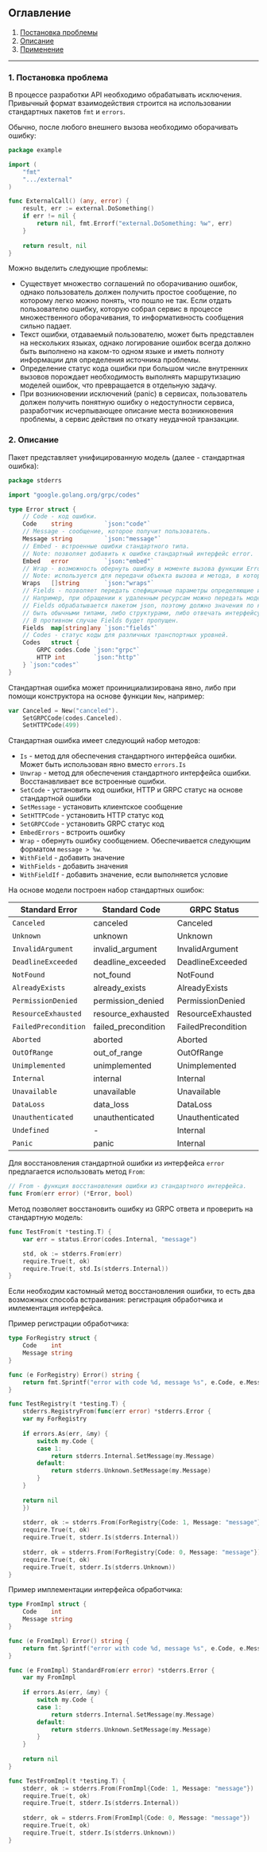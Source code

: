 ## Оглавление
1. [Постановка проблемы](#problem)
2. [Описание](#desc)
2. [Применение](#test)

---

<a name="problem"></a>
### 1. Постановка проблема

В процессе разработки API необходимо обрабатывать исключения. 
Привычный формат взаимодействия строится на использовании стандартных пакетов `fmt` и `errors`.

Обычно, после любого внешнего вызова необходимо оборачивать ошибку:
```go
package example

import (
	"fmt"
	".../external"
)

func ExternalCall() (any, error) {
    result, err := external.DoSomething()
    if err != nil {
        return nil, fmt.Errorf("external.DoSomething: %w", err)
    }
    
    return result, nil
}
```

Можно выделить следующие проблемы:
* Существует множество соглашений по оборачиванию ошибок, однако пользователь должен 
получить простое сообщение, по которому легко можно понять, что пошло не так. Если отдать
пользователю ошибку, которую собрал сервис в процессе множественного оборачивания, то
информативность сообщения сильно падает. 
* Текст ошибки, отдаваемый пользователю, может быть представлен на нескольких языках, 
однако логирование ошибок всегда должно быть выполнено на каком-то одном языке и иметь
полноту информации для определения источника проблемы.
* Определение статус кода ошибки при большом числе внутренних вызовов порождает 
необходимость выполнять маршрутизацию моделей ошибок, что превращается в отдельную задачу.
* При возникновении исключений (panic) в сервисах, пользователь должен получить понятную 
ошибку о недоступности сервиса, разработчик исчерпывающее описание места возникновения 
проблемы, а сервис действия по откату неудачной транзакции. 

<a name="desc"></a>
### 2. Описание
Пакет представляет унифицированную модель (далее - стандартная ошибка):

```go
package stderrs

import "google.golang.org/grpc/codes"

type Error struct {
	// Code - код ошибки.
	Code    string         `json:"code"`
	// Message - сообщение, которое получит пользователь.
	Message string         `json:"message"`
	// Embed - встроенные ошибки стандартного типа.
	// Note: позволяет добавить к ошибке стандартный интерфейс error.
	Embed   error          `json:"embed"`
	// Wrap - возможность обернуть ошибку в моменте вызова функции Error.
	// Note: используется для передачи объекта вызова и метода, в котором была получена. 
	Wraps   []string       `json:"wraps"`
	// Fields - позволяет передать спефицичные параметры определяющие исходную ошибку.
	// Например, при обращении к удаленным ресурсам можно передать модель запроса.
	// Fields обрабатывается пакетом json, поэтому должно значения по ключам должны
	// быть обычными типами, либо структурами, либо отвечать интерфейсу json.Marshaler.
	// В противном случае Fields будет пропущен.
	Fields  map[string]any `json:"fields"`
	// Codes - статус коды для различных транспортных уровней.
	Codes   struct {
		GRPC codes.Code `json:"grpc"`
		HTTP int        `json:"http"`
	} `json:"codes"`
}
```

Стандартная ошибка может проинициализирована явно, либо при помощи конструктора на основе функции `New`, например:
```go
var Canceled = New("canceled").
    SetGRPCCode(codes.Canceled).
    SetHTTPCode(499)
```

Стандартная ошибка имеет следующий набор методов:
* `Is` - метод для обеспечения стандартного интерфейса ошибки. Может быть использован явно вместо `errors.Is`
* `Unwrap` - метод для обеспечения стандартного интерфейса ошибки. Восстанавливает все встроенные ошибки.
* `SetCode` - установить код ошибки, HTTP и GRPC статус на основе стандартной ошибки 
* `SetMessage` - установить клиентское сообщение
* `SetHTTPCode` - установить HTTP статус код
* `SetGRPCCode` - установить GRPC статус код
* `EmbedErrors` - встроить ошибку
* `Wrap` - обернуть ошибку сообщением. Обеспечивается следующим форматом `message > %w`.
* `WithField` - добавить значение
* `WithFields` - добавить значения
* `WithFieldIf` - добавить значение, если выполняется условие

На основе модели построен набор стандартных ошибок:

| Standard Error       | Standard Code       | GRPC Status         | HTTP Status               |
|----------------------|---------------------|---------------------|---------------------------|
| `Canceled`           | canceled            | Canceled            | StatusClientClosedRequest |
| `Unknown`            | unknown             | Unknown             | StatusInternalServerError |
| `InvalidArgument`    | invalid_argument    | InvalidArgument     | StatusBadRequest          |
| `DeadlineExceeded`   | deadline_exceeded   | DeadlineExceeded    | StatusBadGateway          |
| `NotFound`           | not_found           | NotFound            | StatusNotFound            |
| `AlreadyExists`      | already_exists      | AlreadyExists       | StatusConflict            |
| `PermissionDenied`   | permission_denied   | PermissionDenied    | StatusForbidden           |
| `ResourceExhausted`  | resource_exhausted  | ResourceExhausted   | StatusTooManyRequests     |
| `FailedPrecondition` | failed_precondition | FailedPrecondition  | StatusBadRequest          |
| `Aborted`            | aborted             | Aborted             | StatusConflict            |
| `OutOfRange`         | out_of_range        | OutOfRange          | StatusBadRequest          | 
| `Unimplemented`      | unimplemented       | Unimplemented       | StatusNotImplemented      | 
| `Internal`           | internal            | Internal            | StatusInternalServerError | 
| `Unavailable`        | unavailable         | Unavailable         | StatusServiceUnavailable  | 
| `DataLoss`           | data_loss           | DataLoss            | StatusInternalServerError |
| `Unauthenticated`    | unauthenticated     | Unauthenticated     | StatusUnauthorized        |
| `Undefined`          | -                   | Internal            | StatusInternalServerError |
| `Panic`              | panic               | Internal            | StatusInternalServerError |

Для восстановления стандартной ошибки из интерфейса `error` предлагается использовать метод `From`:
```go
// From - функция восстановления ошибки из стандартного интерфейса.
func From(err error) (*Error, bool) 
```

Метод позволяет восстановить ошибку из GRPC ответа и проверить на стандартную модель:
```go
func TestFrom(t *testing.T) {
    var err = status.Error(codes.Internal, "message")

    std, ok := stderrs.From(err)
    require.True(t, ok)
    require.True(t, std.Is(stderrs.Internal))
}
```

Если необходим кастомный метод восстановления ошибки, то есть два возможных способа встраивания: 
регистрация обработчика и имлементация интерфейса.

Пример регистрации обработчика:

```go
type ForRegistry struct {
    Code    int
    Message string
}

func (e ForRegistry) Error() string {
    return fmt.Sprintf("error with code %d, message %s", e.Code, e.Message)
}

func TestRegistry(t *testing.T) {
    stderrs.RegistryFrom(func(err error) *stderrs.Error {
    var my ForRegistry
    
    if errors.As(err, &my) {
        switch my.Code {
        case 1:
            return stderrs.Internal.SetMessage(my.Message)
        default:
            return stderrs.Unknown.SetMessage(my.Message)
        }
    }
    
    return nil
    })
    
    stderr, ok := stderrs.From(ForRegistry{Code: 1, Message: "message"})
    require.True(t, ok)
    require.True(t, stderr.Is(stderrs.Internal))
    
    stderr, ok = stderrs.From(ForRegistry{Code: 0, Message: "message"})
    require.True(t, ok)
    require.True(t, stderr.Is(stderrs.Unknown))
}
```

Пример имплементации интерфейса обработчика:

```go
type FromImpl struct {
    Code    int
    Message string
}

func (e FromImpl) Error() string {
    return fmt.Sprintf("error with code %d, message %s", e.Code, e.Message)
}

func (e FromImpl) StandardFrom(err error) *stderrs.Error {
    var my FromImpl
    
    if errors.As(err, &my) {
        switch my.Code {
        case 1:
            return stderrs.Internal.SetMessage(my.Message)
        default:
            return stderrs.Unknown.SetMessage(my.Message)
        }
    }
    
    return nil
}

func TestFromImpl(t *testing.T) {
    stderr, ok := stderrs.From(FromImpl{Code: 1, Message: "message"})
    require.True(t, ok)
    require.True(t, stderr.Is(stderrs.Internal))
    
    stderr, ok = stderrs.From(FromImpl{Code: 0, Message: "message"})
    require.True(t, ok)
    require.True(t, stderr.Is(stderrs.Unknown))
}
```

